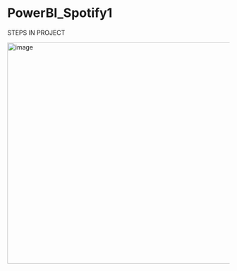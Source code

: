 # PowerBI_Spotify1

STEPS IN PROJECT


<img width="750" height="500" alt="image" src="https://github.com/user-attachments/assets/e8fa0394-54cf-4862-9897-48b5b617f32b" />



